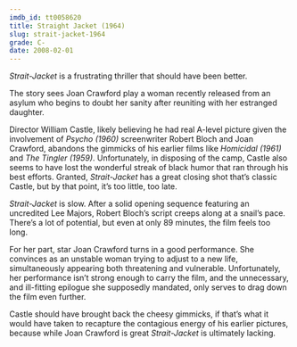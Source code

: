 ```yaml
---
imdb_id: tt0058620
title: Straight Jacket (1964)
slug: strait-jacket-1964
grade: C-
date: 2008-02-01
---
```


_Strait-Jacket_ is a frustrating thriller that should have been better.

The story sees Joan Crawford play a woman recently released from an asylum who begins to doubt her sanity after reuniting with her estranged daughter.

Director William Castle, likely believing he had real A-level picture given the involvement of <span data-imdb-id="tt0054215">_Psycho (1960)_</span> screenwriter Robert Bloch and Joan Crawford, abandons the gimmicks of his earlier films like <span data-imdb-id="tt0054988">_Homicidal (1961)_</span> and <span data-imdb-id="tt0053363">_The Tingler (1959)_</span>. Unfortunately, in disposing of the camp, Castle also seems to have lost the wonderful streak of black humor that ran through his best efforts. Granted, _Strait-Jacket_ has a great closing shot that’s classic Castle, but by that point, it’s too little, too late.

_Strait-Jacket_ is slow. After a solid opening sequence featuring an uncredited Lee Majors, Robert Bloch’s script creeps along at a snail’s pace. There’s a lot of potential, but even at only 89 minutes, the film feels too long.

For her part, star Joan Crawford turns in a good performance. She convinces as an unstable woman trying to adjust to a new life, simultaneously appearing both threatening and vulnerable. Unfortunately, her performance isn’t strong enough to carry the film, and the unnecessary, and ill-fitting epilogue she supposedly mandated, only serves to drag down the film even further.

Castle should have brought back the cheesy gimmicks, if that’s what it would have taken to recapture the contagious energy of his earlier pictures, because while Joan Crawford is great _Strait-Jacket_ is ultimately lacking.
